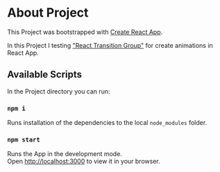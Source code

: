 # About Project

This Project was bootstrapped with [Create React App](https://github.com/facebook/create-react-app).

In this Project I testing ["React Transition Group"](https://reactcommunity.org/react-transition-group) for create animations in React App.

## Available Scripts

In the Project directory you can run:

### `npm i`

Runs installation of the dependencies to the local `node_modules` folder.

### `npm start`

Runs the App in the development mode.\
Open [http://localhost:3000](http://localhost:3000) to view it in your browser.
